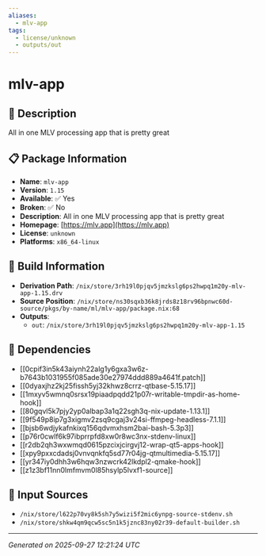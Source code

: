```yaml
---
aliases:
  - mlv-app
tags:
  - license/unknown
  - outputs/out
---
```


# mlv-app

## 📝 Description

All in one MLV processing app that is pretty great

## 📋 Package Information

- **Name**: `mlv-app`
- **Version**: `1.15`
- **Available**: ✅ Yes
- **Broken**: ✅ No
- **Description**: All in one MLV processing app that is pretty great
- **Homepage**: [https://mlv.app](https://mlv.app)
- **License**: `unknown`
- **Platforms**: `x86_64-linux`

## 🔧 Build Information

- **Derivation Path**: `/nix/store/3rh19l0pjqv5jmzkslg6ps2hwpq1m20y-mlv-app-1.15.drv`
- **Source Position**: `/nix/store/ns30sqxb36k8jrds8z18rv96bpnwc60d-source/pkgs/by-name/ml/mlv-app/package.nix:68`
- **Outputs**:
  - `out`:  `/nix/store/3rh19l0pjqv5jmzkslg6ps2hwpq1m20y-mlv-app-1.15`

## 🔗 Dependencies

- [[0cpif3in5k43aiynh22alg1y6gxa3w6z-b7643b1031955f085ade30e27974ddd889a4641f.patch]]
- [[0dyaxjhz2kj25fissh5yj32khwz8crrz-qtbase-5.15.17]]
- [[1mxyv5wmnq0srsx19piaadpqdd21p07r-writable-tmpdir-as-home-hook]]
- [[80gqvl5k7pjy2yp0albap3a1q22sgh3q-nix-update-1.13.1]]
- [[9f549p8ip7g3xigmv2zsq9cgaj3v24si-ffmpeg-headless-7.1.1]]
- [[bjsb6wdjykafnkixq156qdvmxhsm2bai-bash-5.3p3]]
- [[p76r0cwlf6k97ibprrpfd8xw0r8wc3nx-stdenv-linux]]
- [[r2db2qh3wxwmqd0615pzcixjcirgvj12-wrap-qt5-apps-hook]]
- [[xpy9pxxcdadsj0vnvqnkfq5sd77r04jg-qtmultimedia-5.15.17]]
- [[yr347iy0dhh3w6hqw3nzwcrk42lkdpl2-qmake-hook]]
- [[z1z3bf11nn0lmfmvm0l85hsylp5lvxf1-source]]

## 📁 Input Sources

- `/nix/store/l622p70vy8k5sh7y5wizi5f2mic6ynpg-source-stdenv.sh`
- `/nix/store/shkw4qm9qcw5sc5n1k5jznc83ny02r39-default-builder.sh`

---
*Generated on 2025-09-27 12:21:24 UTC*
